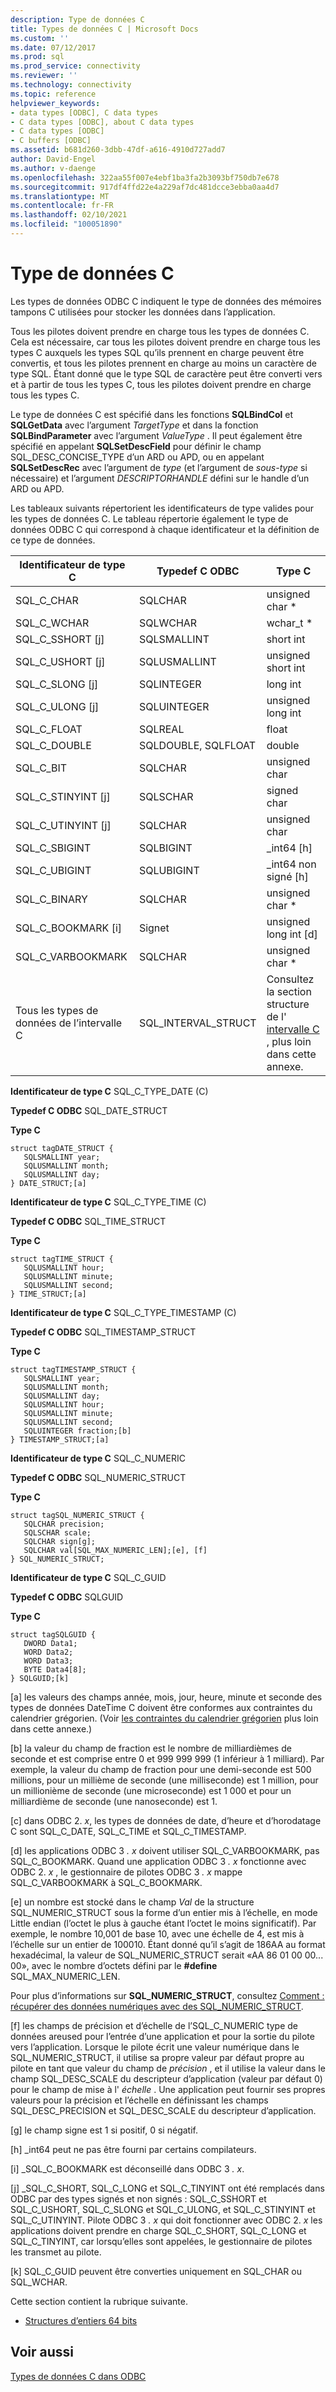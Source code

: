 ```yaml
---
description: Type de données C
title: Types de données C | Microsoft Docs
ms.custom: ''
ms.date: 07/12/2017
ms.prod: sql
ms.prod_service: connectivity
ms.reviewer: ''
ms.technology: connectivity
ms.topic: reference
helpviewer_keywords:
- data types [ODBC], C data types
- C data types [ODBC], about C data types
- C data types [ODBC]
- C buffers [ODBC]
ms.assetid: b681d260-3dbb-47df-a616-4910d727add7
author: David-Engel
ms.author: v-daenge
ms.openlocfilehash: 322aa55f007e4ebf1ba3fa2b3093bf750db7e678
ms.sourcegitcommit: 917df4ffd22e4a229af7dc481dcce3ebba0aa4d7
ms.translationtype: MT
ms.contentlocale: fr-FR
ms.lasthandoff: 02/10/2021
ms.locfileid: "100051890"
---
```

# <a name="c-data-types"></a>Type de données C
Les types de données ODBC C indiquent le type de données des mémoires tampons C utilisées pour stocker les données dans l’application.  
  
 Tous les pilotes doivent prendre en charge tous les types de données C. Cela est nécessaire, car tous les pilotes doivent prendre en charge tous les types C auxquels les types SQL qu’ils prennent en charge peuvent être convertis, et tous les pilotes prennent en charge au moins un caractère de type SQL. Étant donné que le type SQL de caractère peut être converti vers et à partir de tous les types C, tous les pilotes doivent prendre en charge tous les types C.  
  
 Le type de données C est spécifié dans les fonctions **SQLBindCol** et **SQLGetData** avec l’argument *TargetType* et dans la fonction **SQLBindParameter** avec l’argument *ValueType* . Il peut également être spécifié en appelant **SQLSetDescField** pour définir le champ SQL_DESC_CONCISE_TYPE d’un ARD ou APD, ou en appelant **SQLSetDescRec** avec l’argument de *type* (et l’argument de *sous-type* si nécessaire) et l’argument *DESCRIPTORHANDLE* défini sur le handle d’un ARD ou APD.  
  
 Les tableaux suivants répertorient les identificateurs de type valides pour les types de données C. Le tableau répertorie également le type de données ODBC C qui correspond à chaque identificateur et la définition de ce type de données.  
  
|Identificateur de type C|Typedef C ODBC|Type C|  
|-----------------------|--------------------|------------|  
|SQL_C_CHAR|SQLCHAR|unsigned char *|  
|SQL_C_WCHAR|SQLWCHAR|wchar_t *|  
|SQL_C_SSHORT [j]|SQLSMALLINT|short int|  
|SQL_C_USHORT [j]|SQLUSMALLINT|unsigned short int|  
|SQL_C_SLONG [j]|SQLINTEGER|long int|  
|SQL_C_ULONG [j]|SQLUINTEGER|unsigned long int|  
|SQL_C_FLOAT|SQLREAL|float|  
|SQL_C_DOUBLE|SQLDOUBLE, SQLFLOAT|double|  
|SQL_C_BIT|SQLCHAR|unsigned char|  
|SQL_C_STINYINT [j]|SQLSCHAR|signed char|  
|SQL_C_UTINYINT [j]|SQLCHAR|unsigned char|  
|SQL_C_SBIGINT|SQLBIGINT|_int64 [h]|  
|SQL_C_UBIGINT|SQLUBIGINT|_int64 non signé [h]|  
|SQL_C_BINARY|SQLCHAR|unsigned char *|  
|SQL_C_BOOKMARK [i]|Signet|unsigned long int [d]|  
|SQL_C_VARBOOKMARK|SQLCHAR|unsigned char *|  
|Tous les types de données de l’intervalle C|SQL_INTERVAL_STRUCT|Consultez la section structure de l' [intervalle C](../../../odbc/reference/appendixes/c-interval-structure.md) , plus loin dans cette annexe.|  
  
 **Identificateur de type C** SQL_C_TYPE_DATE (C)  
  
 **Typedef C ODBC** SQL_DATE_STRUCT  
  
 **Type C**  
  
```  
struct tagDATE_STRUCT {  
   SQLSMALLINT year;  
   SQLUSMALLINT month;  
   SQLUSMALLINT day;    
} DATE_STRUCT;[a]  
```  
  
 **Identificateur de type C** SQL_C_TYPE_TIME (C)  
  
 **Typedef C ODBC** SQL_TIME_STRUCT  
  
 **Type C**  
  
```  
struct tagTIME_STRUCT {  
   SQLUSMALLINT hour;  
   SQLUSMALLINT minute;  
   SQLUSMALLINT second;  
} TIME_STRUCT;[a]  
```  
  
 **Identificateur de type C** SQL_C_TYPE_TIMESTAMP (C)  
  
 **Typedef C ODBC** SQL_TIMESTAMP_STRUCT  
  
 **Type C**  
  
```  
struct tagTIMESTAMP_STRUCT {  
   SQLSMALLINT year;  
   SQLUSMALLINT month;  
   SQLUSMALLINT day;  
   SQLUSMALLINT hour;  
   SQLUSMALLINT minute;  
   SQLUSMALLINT second;  
   SQLUINTEGER fraction;[b]   
} TIMESTAMP_STRUCT;[a]  
```  
  
 **Identificateur de type C** SQL_C_NUMERIC  
  
 **Typedef C ODBC** SQL_NUMERIC_STRUCT  
  
 **Type C**  
  
```  
struct tagSQL_NUMERIC_STRUCT {  
   SQLCHAR precision;  
   SQLSCHAR scale;  
   SQLCHAR sign[g];  
   SQLCHAR val[SQL_MAX_NUMERIC_LEN];[e], [f]   
} SQL_NUMERIC_STRUCT;  
```  
  
 **Identificateur de type C** SQL_C_GUID  
  
 **Typedef C ODBC** SQLGUID  
  
 **Type C**  
  
```  
struct tagSQLGUID {  
   DWORD Data1;  
   WORD Data2;  
   WORD Data3;  
   BYTE Data4[8];  
} SQLGUID;[k]  
```  
  
 [a] les valeurs des champs année, mois, jour, heure, minute et seconde des types de données DateTime C doivent être conformes aux contraintes du calendrier grégorien. (Voir [les contraintes du calendrier grégorien](../../../odbc/reference/appendixes/constraints-of-the-gregorian-calendar.md) plus loin dans cette annexe.)  
  
 [b] la valeur du champ de fraction est le nombre de milliardièmes de seconde et est comprise entre 0 et 999 999 999 (1 inférieur à 1 milliard). Par exemple, la valeur du champ de fraction pour une demi-seconde est 500 millions, pour un millième de seconde (une milliseconde) est 1 million, pour un millionième de seconde (une microseconde) est 1 000 et pour un milliardième de seconde (une nanoseconde) est 1.  
  
 [c] dans ODBC 2. *x*, les types de données de date, d’heure et d’horodatage C sont SQL_C_DATE, SQL_C_TIME et SQL_C_TIMESTAMP.  
  
 [d] les applications ODBC 3 *. x* doivent utiliser SQL_C_VARBOOKMARK, pas SQL_C_BOOKMARK. Quand une application ODBC 3 *. x* fonctionne avec ODBC 2. *x* , le gestionnaire de pilotes ODBC 3 *. x* mappe SQL_C_VARBOOKMARK à SQL_C_BOOKMARK.  
  
 [e] un nombre est stocké dans le champ *Val* de la structure SQL_NUMERIC_STRUCT sous la forme d’un entier mis à l’échelle, en mode Little endian (l’octet le plus à gauche étant l’octet le moins significatif). Par exemple, le nombre 10,001 de base 10, avec une échelle de 4, est mis à l’échelle sur un entier de 100010. Étant donné qu’il s’agit de 186AA au format hexadécimal, la valeur de SQL_NUMERIC_STRUCT serait «AA 86 01 00 00... 00», avec le nombre d’octets défini par le **#define** SQL_MAX_NUMERIC_LEN.  
  
 Pour plus d’informations sur **SQL_NUMERIC_STRUCT**, consultez [Comment : récupérer des données numériques avec des SQL_NUMERIC_STRUCT](retrieve-numeric-data-sql-numeric-struct-kb222831.md).  
  
 [f] les champs de précision et d’échelle de l’SQL_C_NUMERIC type de données areused pour l’entrée d’une application et pour la sortie du pilote vers l’application. Lorsque le pilote écrit une valeur numérique dans le SQL_NUMERIC_STRUCT, il utilise sa propre valeur par défaut propre au pilote en tant que valeur du champ de *précision* , et il utilise la valeur dans le champ SQL_DESC_SCALE du descripteur d’application (valeur par défaut 0) pour le champ de mise à l' *échelle* . Une application peut fournir ses propres valeurs pour la précision et l’échelle en définissant les champs SQL_DESC_PRECISION et SQL_DESC_SCALE du descripteur d’application.  
  
 [g] le champ signe est 1 si positif, 0 si négatif.  
  
 [h] _int64 peut ne pas être fourni par certains compilateurs.  
  
 [i] _SQL_C_BOOKMARK est déconseillé dans ODBC 3 *. x*.  
  
 [j] _SQL_C_SHORT, SQL_C_LONG et SQL_C_TINYINT ont été remplacés dans ODBC par des types signés et non signés : SQL_C_SSHORT et SQL_C_USHORT, SQL_C_SLONG et SQL_C_ULONG, et SQL_C_STINYINT et SQL_C_UTINYINT. Pilote ODBC 3 *. x* qui doit fonctionner avec ODBC 2. *x* les applications doivent prendre en charge SQL_C_SHORT, SQL_C_LONG et SQL_C_TINYINT, car lorsqu’elles sont appelées, le gestionnaire de pilotes les transmet au pilote.  
  
 [k] SQL_C_GUID peuvent être converties uniquement en SQL_CHAR ou SQL_WCHAR.  
  
 Cette section contient la rubrique suivante.  
  
-   [Structures d’entiers 64 bits](../../../odbc/reference/appendixes/64-bit-integer-structures.md)  
  
## <a name="see-also"></a>Voir aussi  
 [Types de données C dans ODBC](../../../odbc/reference/develop-app/c-data-types-in-odbc.md)
